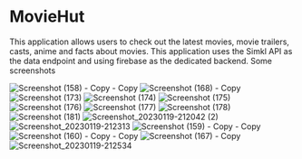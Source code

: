 # MovieHut
This application allows users to check out the latest movies, movie trailers, casts, anime and facts about movies. This application uses the Simkl API as the data endpoint and using firebase as the dedicated backend.
Some screenshots

![Screenshot (158) - Copy - Copy](https://user-images.githubusercontent.com/106563780/213592791-289a9de3-6345-4a3b-9974-8127a0080926.png)
![Screenshot (168) - Copy](https://user-images.githubusercontent.com/106563780/213593417-646aedcf-1f0f-4583-a831-42f2aa9a1465.png)
![Screenshot (173)](https://user-images.githubusercontent.com/106563780/213593432-102718d3-3e84-4af9-824a-d7230b6eee9b.png)
![Screenshot (174)](https://user-images.githubusercontent.com/106563780/213593462-2e96a4b5-14f8-4ed8-bf2c-06e9af520982.png)
![Screenshot (175)](https://user-images.githubusercontent.com/106563780/213593474-32e9ec5b-4963-438e-bae2-a4e2b07632dd.png)
![Screenshot (176)](https://user-images.githubusercontent.com/106563780/213593479-e66e8302-bace-4f34-973e-b536791bf8c7.png)
![Screenshot (177)](https://user-images.githubusercontent.com/106563780/213593483-1e831280-41f1-48a7-ae53-f00c5fb4be68.png)
![Screenshot (178)](https://user-images.githubusercontent.com/106563780/213593513-8517cbcd-2d94-40fa-9684-a9093f683cb8.png)
![Screenshot (181)](https://user-images.githubusercontent.com/106563780/213593517-19cacb2c-5b3c-44fe-9f80-af86a8b46d41.png)
![Screenshot_20230119-212042 (2)](https://user-images.githubusercontent.com/106563780/213593527-8e27bcd2-17a0-417d-9e56-2c5a361b2820.png)
![Screenshot_20230119-212313](https://user-images.githubusercontent.com/106563780/213593538-6ee0da7a-f2de-481a-b640-98066ff4878e.png)
![Screenshot (159) - Copy - Copy](https://user-images.githubusercontent.com/106563780/213593547-65c17f87-1d89-4fed-b1ff-1c0146dc3a66.png)
![Screenshot (160) - Copy - Copy](https://user-images.githubusercontent.com/106563780/213593556-cc2042e7-53ee-4ab1-9b11-d09289d370c5.png)
![Screenshot (167) - Copy](https://user-images.githubusercontent.com/106563780/213593574-1ab47fa6-d4c4-4899-8a26-f91beef190e9.png)
![Screenshot_20230119-212534](https://user-images.githubusercontent.com/106563780/213595069-71a0b2f9-4069-45d9-b631-3e9b81151f23.png)
